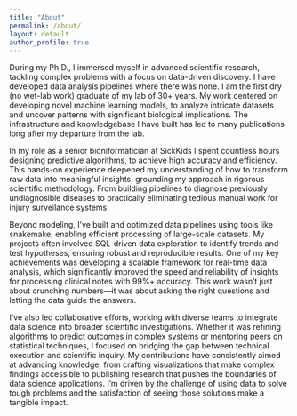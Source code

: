 ```yaml
---
title: "About"
permalink: /about/
layout: default
author_profile: true
---
```


During my Ph.D., I immersed myself in advanced scientific research, tackling complex problems with a focus on data-driven discovery. I have developed data analysis pipelines where there was none. I am the first dry (no wet-lab work) graduate of my lab of 30+ years. My work centered on developing novel machine learning models, to analyze intricate datasets and uncover patterns with significant biological implications. The infrastructure and knowledgebase I have built has led to many publications long after my departure from the lab.  

In my role as a senior bioniformatician at SickKids I spent countless hours designing predictive algorithms, to achieve high accuracy and efficiency. This hands-on experience deepened my understanding of how to transform raw data into meaningful insights, grounding my approach in rigorous scientific methodology. From building pipelines to diagnose previously undiagnosible diseases to practically eliminating tedious manual work for injury surveilance systems. 

Beyond modeling, I’ve built and optimized data pipelines using tools like snakemake, enabling efficient processing of large-scale datasets. My projects often involved SQL-driven data exploration to identify trends and test hypotheses, ensuring robust and reproducible results. One of my key achievements was developing a scalable framework for real-time data analysis, which significantly improved the speed and reliability of insights for processing clinical notes with 99%+ accuracy. This work wasn’t just about crunching numbers—it was about asking the right questions and letting the data guide the answers.

I’ve also led collaborative efforts, working with diverse teams to integrate data science into broader scientific investigations. Whether it was refining algorithms to predict outcomes in complex systems or mentoring peers on statistical techniques, I focused on bridging the gap between technical execution and scientific inquiry. My contributions have consistently aimed at advancing knowledge, from crafting visualizations that make complex findings accessible to publishing research that pushes the boundaries of data science applications. I’m driven by the challenge of using data to solve tough problems and the satisfaction of seeing those solutions make a tangible impact.